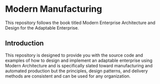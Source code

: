 # Modern Manufacturing

This repository follows the book titled Modern Enterprise Architecture and Design for the Adaptable Enterprise. 

## Introduction

This repository is designed to provide you with the source code and examples of how to design and implement an adaptable enterprise using Modern Architecture and is specifically slated toward manufacturing and automated production but the principles, design patterns, and delivery methods are consistent and can be used for any organization.
